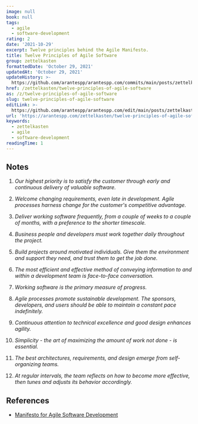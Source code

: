 ```yaml
---
image: null
book: null
tags:
  - agile
  - software-development
rating: 2
date: '2021-10-29'
excerpt: Twelve principles behind the Agile Manifesto.
title: Twelve Principles of Agile Software
group: zettelkasten
formattedDate: 'October 29, 2021'
updatedAt: 'October 29, 2021'
updateHistory: >-
  https://github.com/arantespp/arantespp.com/commits/main/posts/zettelkasten/twelve-principles-of-agile-software.md
href: /zettelkasten/twelve-principles-of-agile-software
as: /z/twelve-principles-of-agile-software
slug: twelve-principles-of-agile-software
editLink: >-
  https://github.com/arantespp/arantespp.com/edit/main/posts/zettelkasten/twelve-principles-of-agile-software.md
url: 'https://arantespp.com/zettelkasten/twelve-principles-of-agile-software'
keywords:
  - zettelkasten
  - agile
  - software-development
readingTime: 1
---
```


## Notes

1. _Our highest priority is to satisfy the customer through early and continuous delivery of valuable software._

2. _Welcome changing requirements, even late in development. Agile processes harness change for the customer's competitive advantage._

3. _Deliver working software frequently, from a couple of weeks to a couple of months, with a preference to the shorter timescale._

4. _Business people and developers must work together daily throughout the project._

5. _Build projects around motivated individuals. Give them the environment and support they need, and trust them to get the job done._

6. _The most efficient and effective method of conveying information to and within a development team is face-to-face conversation._

7. _Working software is the primary measure of progress._

8. _Agile processes promote sustainable development. The sponsors, developers, and users should be able to maintain a constant pace indefinitely._

9. _Continuous attention to technical excellence and good design enhances agility._

10. _Simplicity - the art of maximizing the amount of work not done - is essential._

11. _The best architectures, requirements, and design emerge from self-organizing teams._

12. _At regular intervals, the team reflects on how to become more effective, then tunes and adjusts its behavior accordingly._

## References

- [Manifesto for Agile Software Development](https://agilemanifesto.org/)
